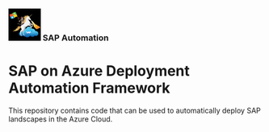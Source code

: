 ### <img src="../../../../assets/images/UnicornSAPBlack256x256.png" width="64px"> SAP Automation <!-- omit in toc -->
# SAP on Azure Deployment Automation Framework <!-- omit in toc -->

This repository contains code that can be used to automatically deploy SAP landscapes in the Azure Cloud.
